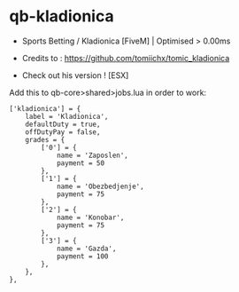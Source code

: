 # qb-kladionica
- Sports Betting / Kladionica [FiveM] | Optimised > 0.00ms

- Credits to : https://github.com/tomiichx/tomic_kladionica

- Check out his version ! [ESX]

Add this to qb-core>shared>jobs.lua in order to work:


	['kladionica'] = {
		label = 'Kladionica',
		defaultDuty = true,
		offDutyPay = false,
		grades = {
            ['0'] = {
                name = 'Zaposlen',
                payment = 50
            },
            ['1'] = {
                name = 'Obezbedjenje',
                payment = 75
            },
            ['2'] = {
                name = 'Konobar',
                payment = 75
            },
            ['3'] = {
                name = 'Gazda',
                payment = 100
            },
        },
    },  
